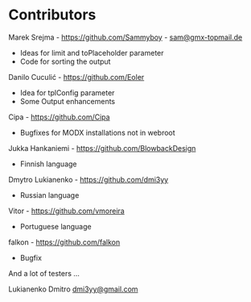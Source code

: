 Contributors
================================================================================

Marek Srejma - https://github.com/Sammyboy - sam@gmx-topmail.de
- Ideas for limit and toPlaceholder parameter
- Code for sorting the output

Danilo Cuculić - https://github.com/Eoler
- Idea for tplConfig parameter
- Some Output enhancements

Cipa - https://github.com/Cipa
- Bugfixes for MODX installations not in webroot

Jukka Hankaniemi - https://github.com/BlowbackDesign
- Finnish language

Dmytro Lukianenko - https://github.com/dmi3yy
- Russian language

Vitor - https://github.com/vmoreira
- Portuguese language

falkon - https://github.com/falkon
- Bugfix

And a lot of testers ...

Lukianenko Dmitro <dmi3yy@gmail.com>